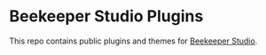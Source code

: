 # Beekeeper Studio Plugins

This repo contains public plugins and themes for [Beekeeper Studio](https://github.com/beekeeper-studio/beekeeper-studio).
